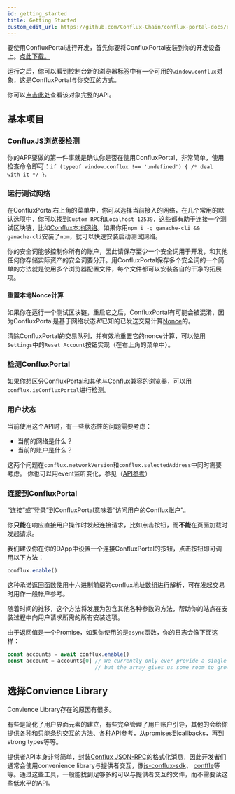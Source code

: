 ```yaml
---
id: getting_started
title: Getting Started
custom_edit_url: https://github.com/Conflux-Chain/conflux-portal-docs/edit/master/docs/en/portal/Main_Concepts/Getting_Started.md
---
```

要使用ConfluxPortal进行开发，首先你要将ConfluxPortal安装到你的开发设备上。[点此下载。](https://github.com/Conflux-Chain/conflux-portal/releases)

运行之后，你可以看到控制台新的浏览器标签中有一个可用的`window.conflux`对象，这是ConfluxPortal与你交互的方式。 

你可以[点击此处](local://base_request.html/API_Reference/Conflux_Provider.md)查看该对象完整的API。

## 基本项目

### ConfluxJS浏览器检测

你的APP要做的第一件事就是确认你是否在使用ConfluxPortal，非常简单，使用检查命令即可：`if (typeof
window.conflux !== 'undefined') { /* deal with it */ }`. 

### 运行测试网络

在ConfluxPortal右上角的菜单中，你可以选择当前接入的网络，在几个常用的默认选项中，你可以找到`Custom RPC`和`Localhost 12539`，这些都有助于连接一个测试区块链，比如[Conflux本地网络](https://github.com/yqrashawn/conflux-local-network-lite#readme)。如果你用`npm i -g
ganache-cli && ganache-cli`安装了`npm`，就可以快速安装启动测试网络。

<!-- Ganache has some great features for starting it up with different states. If you -->
<!-- start it with the `-m` flag, you can feed it the same seed phrase you have in -->
<!-- your ConfluxPortal, and the test network will give your first 10 accounts 100 -->
<!-- test ether each, which makes it easier to start work.  -->

你的安全词能够控制你所有的账户，因此请保存至少一个安全词用于开发，和其他任何你存储实际资产的安全词要分开。用ConfluxPortal保存多个安全词的一个简单的方法就是使用多个浏览器配置文件，每个文件都可以安装各自的干净的拓展项。

#### 重置本地Nonce计算

如果你在运行一个测试区块链，重启它之后，ConfluxPortal有可能会被混淆，因为ConfluxPortal是基于网络状态*和*已知的已发送交易计算[Nonce](local://base_request.html/Sending_Transactions.md#nonce-[ignored])的。

清除ConfluxPortal的交易队列，并有效地重置它的nonce计算，可以使用`Settings`中的`Reset Account`按钮实现（在右上角的菜单中）。

### 检测ConfluxPortal

如果你想区分ConfluxPortal和其他与Conflux兼容的浏览器，可以用`conflux.isConfluxPortal`进行检测。

### 用户状态

当前使用这个API时，有一些状态性的问题需要考虑：

- 当前的网络是什么？
- 当前的账户是什么？

这两个问题在`conflux.networkVersion`和`conflux.selectedAddress`中同时需要考虑。 你也可以用event监听变化，参见（[API参考](local://base_request.html/API_Reference/Conflux_Provider.md)）

### 连接到ConfluxPortal

“连接”或“登录”到ConfluxPortal意味着“访问用户的Conflux账户”。

你**只能**在响应直接用户操作时发起连接请求，比如点击按钮，而**不能**在页面加载时发起请求。

我们建议你在你的DApp中设置一个连接ConfluxPortal的按钮，点击按钮即可调用以下方法：  

```javascript
conflux.enable()
```

这种承诺返回函数使用十六进制前缀的conflux地址数组进行解析，可在发起交易时用作一般帐户参考。

随着时间的推移，这个方法将发展为包含其他各种参数的方法，帮助你的站点在安装过程中向用户请求所需的所有安装选项。

由于返回值是一个Promise，如果你使用的是`async`函数，你的日志会像下面这样：

```javascript
const accounts = await conflux.enable()
const account = accounts[0] // We currently only ever provide a single account,
                            // but the array gives us some room to grow.
```

## 选择Convience Library

Convience Library存在的原因有很多。

有些是简化了用户界面元素的建立，有些完全管理了用户账户引导，其他的会给你提供各种和只能条约交互的方法、各种API参考，从promises到callbacks，再到strong types等等。

提供者API本身非常简单，封装[Conflux
JSON-RPC](https://conflux-chain.github.io/conflux-doc/json-rpc/)的格式化消息，因此开发者们通常会使用convenience library与提供者交互，像[js-conflux-sdk](https://www.npmjs.com/package/js-conflux-sdk)、
[conffle](https://github.com/liuis/conffle#readme)等等。通过这些工具，一般能找到足够多的可以与提供者交互的文件，而不需要读这些低水平的API。